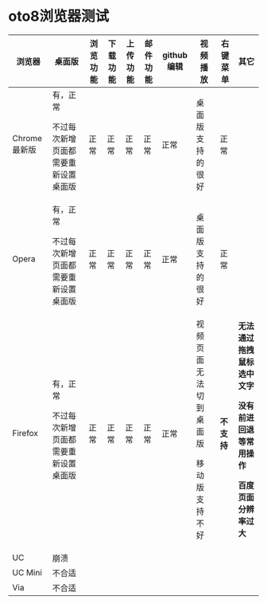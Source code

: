 # oto8浏览器测试

|浏览器|桌面版|浏览功能|下载功能|上传功能|邮件功能|github编辑|视频播放|右键菜单|其它|
|-----|-----|-----|-----|-----|-----|-----|-----|-----|-----|
|Chrome最新版|有，正常<p>不过每次新增页面都需要重新设置桌面版|正常|正常|正常|正常|正常|桌面版支持的很好|正常||
|Opera|有，正常<p>不过每次新增页面都需要重新设置桌面版|正常|正常|正常|正常|正常|桌面版支持的很好|正常||
|Firefox|有，正常<p>不过每次新增页面都需要重新设置桌面版|正常|正常|正常|正常|正常|视频页面无法切到桌面版<p>移动版支持不好|**不支持**|**无法通过拖拽鼠标选中文字<p>没有前进回退等常用操作<p>百度页面分辨率过大**|
|UC|崩溃|||||||||
|UC Mini|不合适|||||||||
|Via|不合适|||||||||
